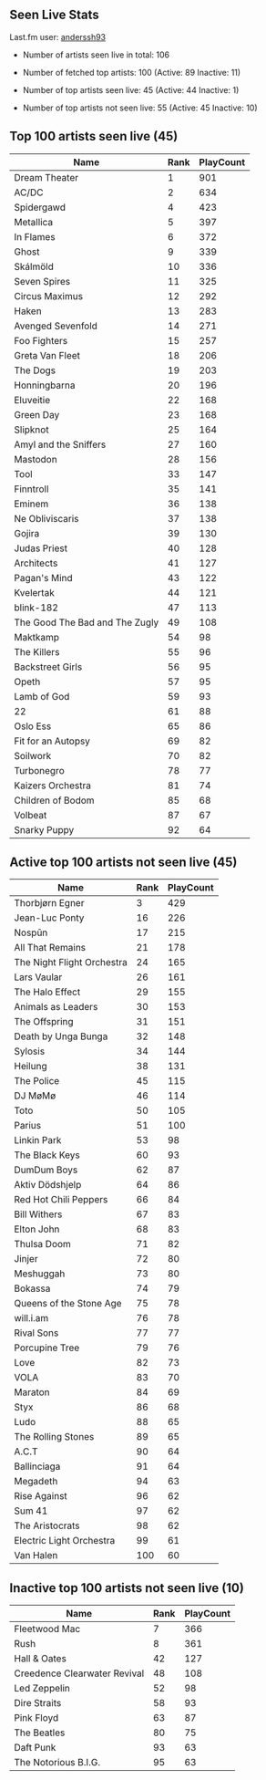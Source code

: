 ## Seen Live Stats

Last.fm user: [anderssh93](https://www.last.fm/user/anderssh93)

- Number of artists seen live in total: 106

- Number of fetched top artists: 100 (Active: 89 Inactive: 11)

- Number of top artists seen live: 45 (Active: 44 Inactive: 1)

- Number of top artists not seen live: 55 (Active: 45 Inactive: 10)

## Top 100 artists seen live (45)

Name                           | Rank | PlayCount
------------------------------ | ---- | ---------
Dream Theater                  | 1    | 901      
AC/DC                          | 2    | 634      
Spidergawd                     | 4    | 423      
Metallica                      | 5    | 397      
In Flames                      | 6    | 372      
Ghost                          | 9    | 339      
Skálmöld                       | 10   | 336      
Seven Spires                   | 11   | 325      
Circus Maximus                 | 12   | 292      
Haken                          | 13   | 283      
Avenged Sevenfold              | 14   | 271      
Foo Fighters                   | 15   | 257      
Greta Van Fleet                | 18   | 206      
The Dogs                       | 19   | 203      
Honningbarna                   | 20   | 196      
Eluveitie                      | 22   | 168      
Green Day                      | 23   | 168      
Slipknot                       | 25   | 164      
Amyl and the Sniffers          | 27   | 160      
Mastodon                       | 28   | 156      
Tool                           | 33   | 147      
Finntroll                      | 35   | 141      
Eminem                         | 36   | 138      
Ne Obliviscaris                | 37   | 138      
Gojira                         | 39   | 130      
Judas Priest                   | 40   | 128      
Architects                     | 41   | 127      
Pagan's Mind                   | 43   | 122      
Kvelertak                      | 44   | 121      
blink-182                      | 47   | 113      
The Good The Bad and The Zugly | 49   | 108      
Maktkamp                       | 54   | 98       
The Killers                    | 55   | 96       
Backstreet Girls               | 56   | 95       
Opeth                          | 57   | 95       
Lamb of God                    | 59   | 93       
22                             | 61   | 88       
Oslo Ess                       | 65   | 86       
Fit for an Autopsy             | 69   | 82       
Soilwork                       | 70   | 82       
Turbonegro                     | 78   | 77       
Kaizers Orchestra              | 81   | 74       
Children of Bodom              | 85   | 68       
Volbeat                        | 87   | 67       
Snarky Puppy                   | 92   | 64       

## Active top 100 artists not seen live (45)

Name                       | Rank | PlayCount
-------------------------- | ---- | ---------
Thorbjørn Egner            | 3    | 429      
Jean-Luc Ponty             | 16   | 226      
Nospūn                     | 17   | 215      
All That Remains           | 21   | 178      
The Night Flight Orchestra | 24   | 165      
Lars Vaular                | 26   | 161      
The Halo Effect            | 29   | 155      
Animals as Leaders         | 30   | 153      
The Offspring              | 31   | 151      
Death by Unga Bunga        | 32   | 148      
Sylosis                    | 34   | 144      
Heilung                    | 38   | 131      
The Police                 | 45   | 115      
DJ MøMø                    | 46   | 114      
Toto                       | 50   | 105      
Parius                     | 51   | 100      
Linkin Park                | 53   | 98       
The Black Keys             | 60   | 93       
DumDum Boys                | 62   | 87       
Aktiv Dödshjelp            | 64   | 86       
Red Hot Chili Peppers      | 66   | 84       
Bill Withers               | 67   | 83       
Elton John                 | 68   | 83       
Thulsa Doom                | 71   | 82       
Jinjer                     | 72   | 80       
Meshuggah                  | 73   | 80       
Bokassa                    | 74   | 79       
Queens of the Stone Age    | 75   | 78       
will.i.am                  | 76   | 78       
Rival Sons                 | 77   | 77       
Porcupine Tree             | 79   | 76       
Love                       | 82   | 73       
VOLA                       | 83   | 70       
Maraton                    | 84   | 69       
Styx                       | 86   | 68       
Ludo                       | 88   | 65       
The Rolling Stones         | 89   | 65       
A.C.T                      | 90   | 64       
Ballinciaga                | 91   | 64       
Megadeth                   | 94   | 63       
Rise Against               | 96   | 62       
Sum 41                     | 97   | 62       
The Aristocrats            | 98   | 62       
Electric Light Orchestra   | 99   | 61       
Van Halen                  | 100  | 60       

## Inactive top 100 artists not seen live (10)

Name                         | Rank | PlayCount
---------------------------- | ---- | ---------
Fleetwood Mac                | 7    | 366      
Rush                         | 8    | 361      
Hall & Oates                 | 42   | 127      
Creedence Clearwater Revival | 48   | 108      
Led Zeppelin                 | 52   | 98       
Dire Straits                 | 58   | 93       
Pink Floyd                   | 63   | 87       
The Beatles                  | 80   | 75       
Daft Punk                    | 93   | 63       
The Notorious B.I.G.         | 95   | 63       
